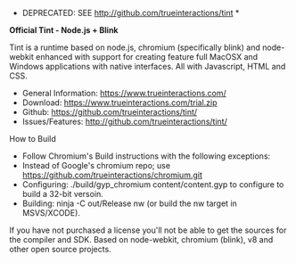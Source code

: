 * DEPRECATED: SEE http://github.com/trueinteractions/tint *


**Official Tint - Node.js + Blink**

Tint is a runtime based on node.js, chromium (specifically blink) and node-webkit enhanced with support for creating
feature full MacOSX and Windows applications with native interfaces.  All with Javascript, HTML and CSS.  

* General Information: https://www.trueinteractions.com/
* Download: https://www.trueinteractions.com/trial.zip
* Github: https://github.com/trueinteractions/tint/
* Issues/Features: http://github.com/trueinteractions/tint/

How to Build
* Follow Chromium's Build instructions with the following exceptions:
* Instead of Google's chromium repo; use https://github.com/trueinteractions/chromium.git
* Configuring: ./build/gyp_chromium content/content.gyp to configure to build a 32-bit versoin.
* Building: ninja -C out/Release nw (or build the nw target in MSVS/XCODE).

If you have not purchased a license you'll not be able to get the sources for the compiler and SDK. Based on node-webkit, chromium (blink), v8 and other open source projects.
